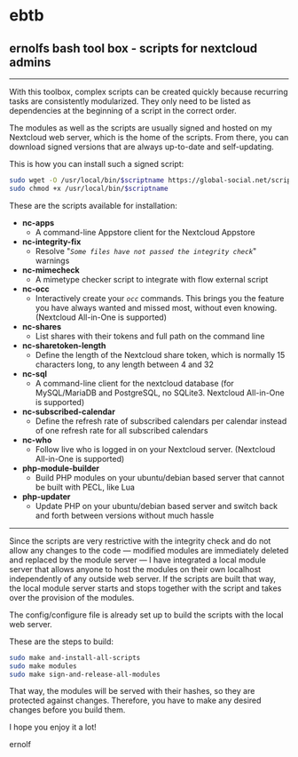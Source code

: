 # ebtb
## ernolfs bash tool box - scripts for nextcloud admins

---
With this toolbox, complex scripts can be created quickly because recurring tasks are consistently modularized. They only need to be listed as dependencies at the beginning of a script in the correct order.

The modules as well as the scripts are usually signed and hosted on my Nextcloud web server, which is the home of the scripts. From there, you can download signed versions that are always up-to-date and self-updating.

This is how you can install such a signed script:

```sh
sudo wget -O /usr/local/bin/$scriptname https://global-social.net/script/$scriptname
sudo chmod +x /usr/local/bin/$scriptname
```

These are the scripts available for installation:

- **nc-apps**
  - A command-line Appstore client for the Nextcloud Appstore
- **nc-integrity-fix**
  - Resolve "*`Some files have not passed the integrity check`*" warnings
- **nc-mimecheck**
  - A mimetype checker script to integrate with flow external script
- **nc-occ**
  - Interactively create your *`occ`* commands. This brings you the feature you have always wanted and missed most, without even knowing. (Nextcloud All-in-One is supported)
- **nc-shares**
  - List shares with their tokens and full path on the command line
- **nc-sharetoken-length**
  - Define the length of the Nextcloud share token, which is normally 15 characters long, to any length between 4 and 32
- **nc-sql**
  - A command-line client for the nextcloud database (for MySQL/MariaDB and PostgreSQL, no SQLite3. Nextcloud All-in-One is supported)
- **nc-subscribed-calendar**
  - Define the refresh rate of subscribed calendars per calendar instead of one refresh rate for all subscribed calendars
- **nc-who**
  - Follow live who is logged in on your Nextcloud server. (Nextcloud All-in-One is supported)
- **php-module-builder**
  - Build PHP modules on your ubuntu/debian based server that cannot be built with PECL, like Lua
- **php-updater**
  - Update PHP on your ubuntu/debian based server and switch back and forth between versions without much hassle

---

Since the scripts are very restrictive with the integrity check and do not allow any changes to the code — modified modules are immediately deleted and replaced by the module server — I have integrated a local module server that allows anyone to host the modules on their own localhost independently of any outside web server. If the scripts are built that way, the local module server starts and stops together with the script and takes over the provision of the modules.

The config/configure file is already set up to build the scripts with the local web server.

These are the steps to build:

```sh
sudo make and-install-all-scripts
sudo make modules
sudo make sign-and-release-all-modules
```

That way, the modules will be served with their hashes, so they are protected against changes. Therefore, you have to make any desired changes before you build them.

I hope you enjoy it a lot!

ernolf
